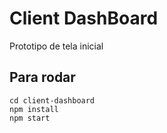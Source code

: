 # Client DashBoard
Prototipo de tela inicial
## Para rodar

    cd client-dashboard
    npm install
    npm start

